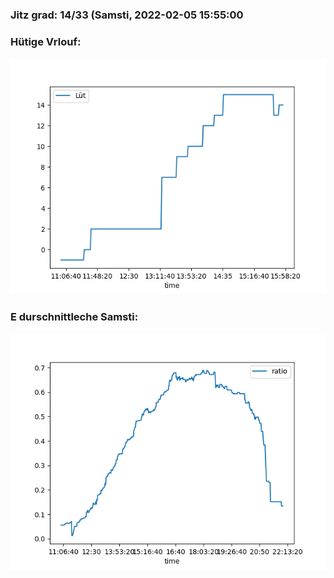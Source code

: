 ### Jitz grad: 14/33 (Samsti, 2022-02-05 15:55:00

### Hütige Vrlouf:
![Graph](Today.png)

### E durschnittleche Samsti:
![Graph](Samsti.png)